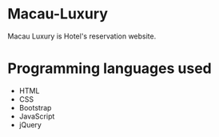 # Macau-Luxury
Macau Luxury is Hotel's reservation website.

# Programming languages used
- HTML
- CSS
- Bootstrap
- JavaScript
- jQuery

